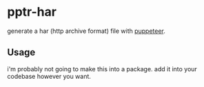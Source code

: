 # pptr-har

generate a har (http archive format) file with [puppeteer](https://github.com/GoogleChrome/puppeteer).

## Usage

i'm probably not going to make this into a package. add it into your codebase however you want.
